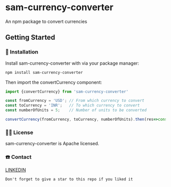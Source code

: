 # sam-currency-converter

An npm package to convert currencies

## Getting Started

### 🐇 Installation

Install sam-currency-converter with via your package manager:

```bash
npm install sam-currency-converter
```

Then import the convertCurrency component:

```js
import {convertCurrency} from 'sam-currency-converter'

const fromCurrency = 'USD'; // From which currency to convert
const toCurrency = 'INR';   // To which currency to convert
const numberOfUnits = 5;    // Number of units to be converted

convertCurrency(fromCurrency, toCurrency, numberOfUnits).then(res=>console.log(res));
```

### 🧑‍🎓 License

sam-currency-converter is Apache licensed.

### ☎️ Contact

[LINKEDIN](https://www.linkedin.com/in/samir-webdeveloper/)

```md
Don't forget to give a star to this repo if you liked it
```
